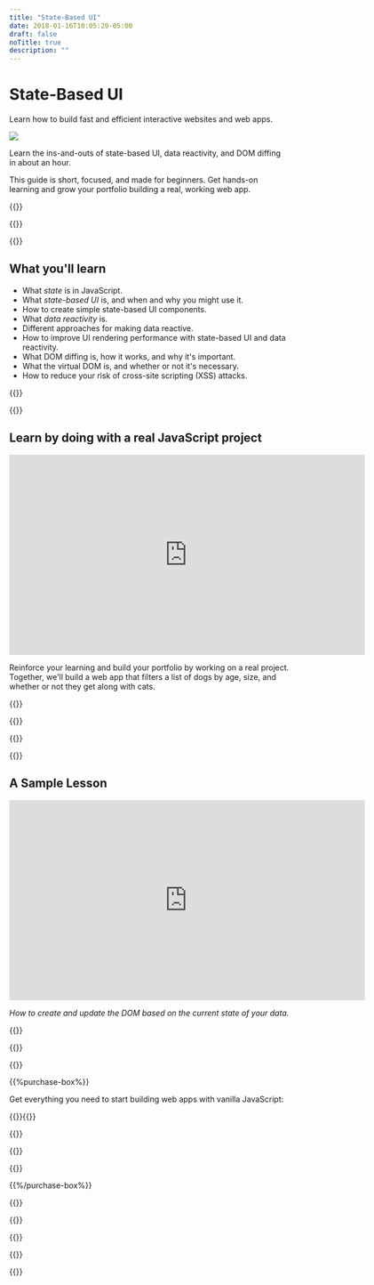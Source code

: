 ```yaml
---
title: "State-Based UI"
date: 2018-01-16T10:05:20-05:00
draft: false
noTitle: true
description: ""
---
```


<h1 class="no-padding-top no-margin-bottom h5 text-sans">State-Based UI</h1>
<p><span class="text-xlarge text-serif">Learn how to build fast and efficient interactive websites and web apps.</span></p>

<img class="img-center img-hero" src="/img/guides/state-based-ui.png">

<span class="text-large">Learn the ins-and-outs of state-based UI, data reactivity, and DOM diffing in about an hour.</span>

This guide is short, focused, and made for beginners. Get hands-on learning and grow your portfolio building a real, working web app.

{{<cta for="guide">}}

<div class="padding-bottom-small">{{<pricing-link>}}</div>

{{<guide-used-by>}}

## What you'll learn

- What _state_ is in JavaScript.
- What _state-based UI_ is, and when and why you might use it.
- How to create simple state-based UI components.
- What _data reactivity_ is.
- Different approaches for making data reactive.
- How to improve UI rendering performance with state-based UI and data reactivity.
- What DOM diffing is, how it works, and why it's important.
- What the virtual DOM is, and whether or not it's necessary.
- How to reduce your risk of cross-site scripting (XSS) attacks.

{{<guide-formats>}}

{{<testimonial-group group="learn">}}

## Learn by doing with a real JavaScript project

<div class="fluid-vids"><iframe src="https://player.vimeo.com/video/583525714?badge=0&amp;autopause=0&amp;loop=1&amp;player_id=0&amp;app_id=58479" width="640" height="360" frameborder="0" allow="autoplay; fullscreen; picture-in-picture" allowfullscreen></iframe></div>

Reinforce your learning and build your portfolio by working on a real project. Together, we'll build a web app that filters a list of dogs by age, size, and whether or not they get along with cats.

{{<bonuses>}}

{{<pricing-link>}}

{{<testimonial-group group="slack">}}

{{<guide-skills>}}

## A Sample Lesson

<div class="fluid-vids margin-bottom-small"><iframe src="https://player.vimeo.com/video/316200825?color=0088cc&title=0&byline=0&portrait=0" width="640" height="360" frameborder="0" webkitallowfullscreen mozallowfullscreen allowfullscreen></iframe></div>

<em class="text-muted text-small">How to create and update the DOM based on the current state of your data.</em>

{{<sample>}}

{{<guide-money-back>}}

{{<guide-about-me>}}

{{%purchase-box%}}

Get everything you need to start building web apps with vanilla JavaScript:

{{<purchase-summary>}}{{</purchase-summary>}}

{{<cta for="guide-buy">}}

{{<purchase-link product="webApps">}}

<!-- {{<purchase-upsell upsell="expert">}} -->

{{<sales-numbers>}}

{{%/purchase-box%}}

{{<testimonial-group group="purchase">}}

{{<guide-faq>}}

{{<pricing-link>}}

{{<testimonial-group group="faq">}}

{{<not-ready-yet>}}